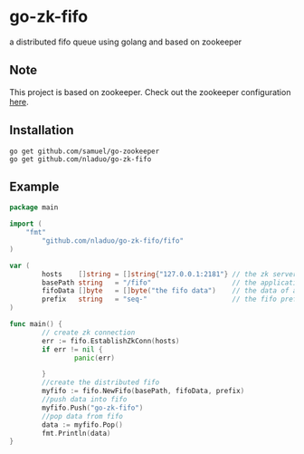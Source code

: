 # go-zk-fifo
a distributed fifo queue using golang and based on zookeeper

## Note
This project is based on zookeeper. Check out the zookeeper configuration <a href="http://zookeeper.apache.org/doc/r3.4.6/zookeeperStarted.html">here</a>.

## Installation
```
go get github.com/samuel/go-zookeeper
go get github.com/nladuo/go-zk-fifo   
```
## Example
```go
package main

import (
    "fmt"
        "github.com/nladuo/go-zk-fifo/fifo"
)

var (
        hosts    []string = []string{"127.0.0.1:2181"} // the zk server list
        basePath string   = "/fifo"                    // the application znode, you can create it by your self
        fifoData []byte   = []byte("the fifo data")    // the data of application's znode
        prefix   string   = "seq-"                     // the fifo prefix
)

func main() {
        // create zk connection
        err := fifo.EstablishZkConn(hosts)
        if err != nil {
                panic(err)

        }
        //create the distributed fifo
        myfifo := fifo.NewFifo(basePath, fifoData, prefix)
        //push data into fifo
        myfifo.Push("go-zk-fifo")
        //pop data from fifo
        data := myfifo.Pop()
        fmt.Println(data)
}

```